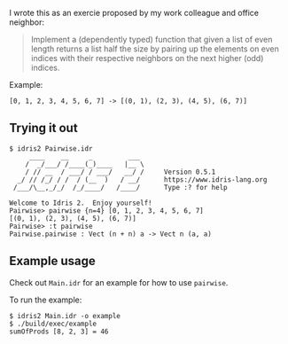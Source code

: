 I wrote this as an exercie proposed by my work colleague and office neighbor:

> Implement a (dependently typed) function that given a list of even length
> returns a list half the size by pairing up the elements on even indices
> with their respective neighbors on the next higher (odd) indices.
 
Example:

```
[0, 1, 2, 3, 4, 5, 6, 7] -> [(0, 1), (2, 3), (4, 5), (6, 7)]
```


## Trying it out

```
$ idris2 Pairwise.idr 
     ____    __     _         ___                                           
    /  _/___/ /____(_)____   |__ \                                          
    / // __  / ___/ / ___/   __/ /     Version 0.5.1
  _/ // /_/ / /  / (__  )   / __/      https://www.idris-lang.org           
 /___/\__,_/_/  /_/____/   /____/      Type :? for help                     

Welcome to Idris 2.  Enjoy yourself!
Pairwise> pairwise {n=4} [0, 1, 2, 3, 4, 5, 6, 7] 
[(0, 1), (2, 3), (4, 5), (6, 7)]
Pairwise> :t pairwise
Pairwise.pairwise : Vect (n + n) a -> Vect n (a, a)
```

## Example usage

Check out `Main.idr` for an example for how to use `pairwise`.

To run the example:

```
$ idris2 Main.idr -o example
$ ./build/exec/example
sumOfProds [8, 2, 3] = 46
```